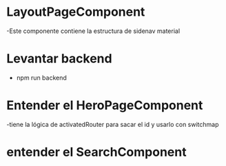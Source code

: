 # LayoutPageComponent
-Este componente contiene la estructura de sidenav material

# Levantar backend
- npm run backend

# Entender el HeroPageComponent
-tiene la lógica de activatedRouter para sacar el id y usarlo con switchmap

# entender el SearchComponent
